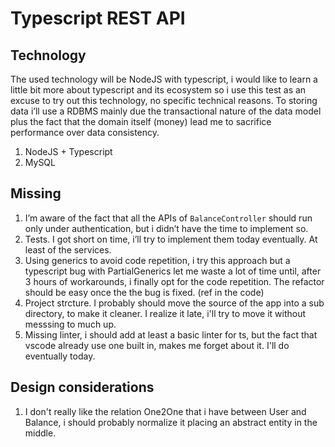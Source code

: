 # Typescript REST API
## Technology
The used technology	will be NodeJS with typescript, i would like to learn a little bit more about typescript and its ecosystem so i use this test as an excuse to try out this technology, no specific technical reasons. To storing data i’ll use a RDBMS mainly due the transactional nature of the data model plus the fact that the domain itself (money) lead me to sacrifice performance over data consistency.  

1. NodeJS + Typescript
2. MySQL

## Missing
1. I’m aware of the fact that all the APIs of `BalanceController` should run only under authentication, but i didn’t have the time to implement so. 
2. Tests. I got short on time, i’ll try to implement them today eventually. At least of the services.
3. Using generics to avoid code repetition, i try this approach but a typescript bug with PartialGenerics let me waste a lot of time until, after 3 hours of workarounds, i finally opt for the code repetition. The refactor should be easy once the the bug is fixed. (ref in the code)
4. Project strcture. I probably should move the source of the app into a sub directory, to make it cleaner. I realize it late, i'll try to move it without messsing to much up.
5. Missing linter, i should add at least a basic linter for ts, but the fact that vscode already use one built in, makes me forget about it. I'll do eventually today.


## Design considerations

1. I don't really like the relation One2One that i have between User and Balance, i should probably normalize it placing an abstract entity in the middle.



